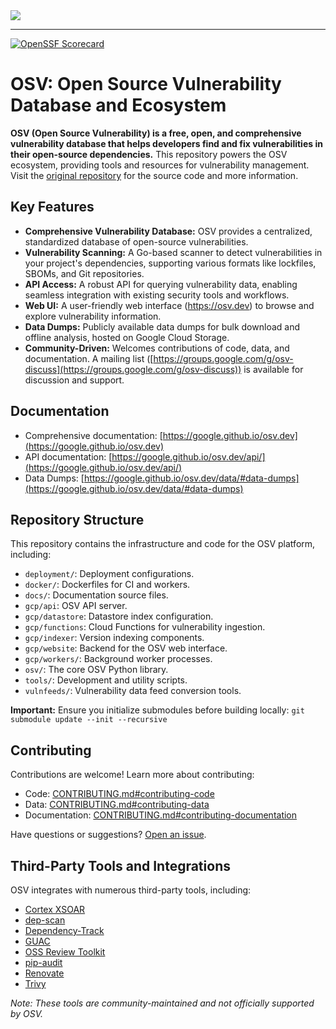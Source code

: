 <picture>
    <source srcset="docs/images/osv_logo_dark-full.svg"  media="(prefers-color-scheme: dark)">
    <!-- markdown-link-check-disable-next-line -->
    <img src="docs/images/osv_logo_light-full.svg">
</picture>

---

[![OpenSSF Scorecard](https://api.securityscorecards.dev/projects/github.com/google/osv.dev/badge)](https://scorecard.dev/viewer/?uri=github.com/google/osv.dev)

# OSV: Open Source Vulnerability Database and Ecosystem

**OSV (Open Source Vulnerability) is a free, open, and comprehensive vulnerability database that helps developers find and fix vulnerabilities in their open-source dependencies.** This repository powers the OSV ecosystem, providing tools and resources for vulnerability management. Visit the [original repository](https://github.com/google/osv.dev) for the source code and more information.

## Key Features

*   **Comprehensive Vulnerability Database:** OSV provides a centralized, standardized database of open-source vulnerabilities.
*   **Vulnerability Scanning:**  A Go-based scanner to detect vulnerabilities in your project's dependencies, supporting various formats like lockfiles, SBOMs, and Git repositories.
*   **API Access:**  A robust API for querying vulnerability data, enabling seamless integration with existing security tools and workflows.
*   **Web UI:**  A user-friendly web interface (<https://osv.dev>) to browse and explore vulnerability information.
*   **Data Dumps:**  Publicly available data dumps for bulk download and offline analysis, hosted on Google Cloud Storage.
*   **Community-Driven:**  Welcomes contributions of code, data, and documentation.  A mailing list ([https://groups.google.com/g/osv-discuss](https://groups.google.com/g/osv-discuss)) is available for discussion and support.

## Documentation

*   Comprehensive documentation: [https://google.github.io/osv.dev](https://google.github.io/osv.dev)
*   API documentation: [https://google.github.io/osv.dev/api/](https://google.github.io/osv.dev/api/)
*   Data Dumps: [https://google.github.io/osv.dev/data/#data-dumps](https://google.github.io/osv.dev/data/#data-dumps)

## Repository Structure

This repository contains the infrastructure and code for the OSV platform, including:

*   `deployment/`: Deployment configurations.
*   `docker/`: Dockerfiles for CI and workers.
*   `docs/`: Documentation source files.
*   `gcp/api`: OSV API server.
*   `gcp/datastore`: Datastore index configuration.
*   `gcp/functions`: Cloud Functions for vulnerability ingestion.
*   `gcp/indexer`: Version indexing components.
*   `gcp/website`: Backend for the OSV web interface.
*   `gcp/workers/`: Background worker processes.
*   `osv/`: The core OSV Python library.
*   `tools/`: Development and utility scripts.
*   `vulnfeeds/`: Vulnerability data feed conversion tools.

**Important:**  Ensure you initialize submodules before building locally: `git submodule update --init --recursive`

## Contributing

Contributions are welcome!  Learn more about contributing:

*   Code: [CONTRIBUTING.md#contributing-code](CONTRIBUTING.md#contributing-code)
*   Data: [CONTRIBUTING.md#contributing-data](CONTRIBUTING.md#contributing-data)
*   Documentation: [CONTRIBUTING.md#contributing-documentation](CONTRIBUTING.md#contributing-documentation)

Have questions or suggestions? [Open an issue](https://github.com/google/osv.dev/issues).

## Third-Party Tools and Integrations

OSV integrates with numerous third-party tools, including:

*   [Cortex XSOAR](https://github.com/demisto/content)
*   [dep-scan](https://github.com/AppThreat/dep-scan)
*   [Dependency-Track](https://github.com/DependencyTrack/dependency-track)
*   [GUAC](https://github.com/guacsec/guac)
*   [OSS Review Toolkit](https://github.com/oss-review-toolkit/ort)
*   [pip-audit](https://github.com/pypa/pip-audit)
*   [Renovate](https://github.com/renovatebot/renovate)
*   [Trivy](https://github.com/aquasecurity/trivy)

*Note: These tools are community-maintained and not officially supported by OSV.*